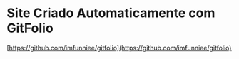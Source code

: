 # Site Criado Automaticamente com GitFolio
[https://github.com/imfunniee/gitfolio](https://github.com/imfunniee/gitfolio)